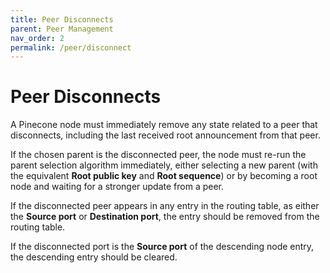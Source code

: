 ```yaml
---
title: Peer Disconnects
parent: Peer Management
nav_order: 2
permalink: /peer/disconnect
---
```


# Peer Disconnects

A Pinecone node must immediately remove any state related to a peer that disconnects, including the last received root announcement from that peer.

If the chosen parent is the disconnected peer, the node must re-run the parent selection algorithm immediately, either selecting a new parent (with the equivalent **Root public key** and **Root sequence**) or by becoming a root node and waiting for a stronger update from a peer.

If the disconnected peer appears in any entry in the routing table, as either the **Source port** or **Destination port**, the entry should be removed from the routing table.

If the disconnected port is the **Source port** of the descending node entry, the descending entry should be cleared.

